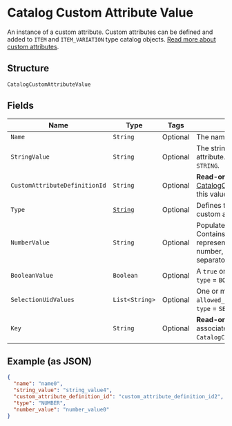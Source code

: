 
# Catalog Custom Attribute Value

An instance of a custom attribute. Custom attributes can be defined and
added to `ITEM` and `ITEM_VARIATION` type catalog objects.
[Read more about custom attributes](https://developer.squareup.com/docs/catalog-api/add-custom-attributes).

## Structure

`CatalogCustomAttributeValue`

## Fields

| Name | Type | Tags | Description | Getter |
|  --- | --- | --- | --- | --- |
| `Name` | `String` | Optional | The name of the custom attribute. | String getName() |
| `StringValue` | `String` | Optional | The string value of the custom attribute.  Populated if `type` = `STRING`. | String getStringValue() |
| `CustomAttributeDefinitionId` | `String` | Optional | __Read-only.__ The id of the [CatalogCustomAttributeDefinition](/doc/models/catalog-custom-attribute-definition.md) this value belongs to. | String getCustomAttributeDefinitionId() |
| `Type` | [`String`](/doc/models/catalog-custom-attribute-definition-type.md) | Optional | Defines the possible types for a custom attribute. | String getType() |
| `NumberValue` | `String` | Optional | Populated if `type` = `NUMBER`. Contains a string<br>representation of a decimal number, using a `.` as the decimal separator. | String getNumberValue() |
| `BooleanValue` | `Boolean` | Optional | A `true` or `false` value. Populated if `type` = `BOOLEAN`. | Boolean getBooleanValue() |
| `SelectionUidValues` | `List<String>` | Optional | One or more choices from `allowed_selections`. Populated if `type` = `SELECTION`. | List<String> getSelectionUidValues() |
| `Key` | `String` | Optional | __Read-only.__ A copy of key from the associated `CatalogCustomAttributeDefinition`. | String getKey() |

## Example (as JSON)

```json
{
  "name": "name0",
  "string_value": "string_value4",
  "custom_attribute_definition_id": "custom_attribute_definition_id2",
  "type": "NUMBER",
  "number_value": "number_value0"
}
```

